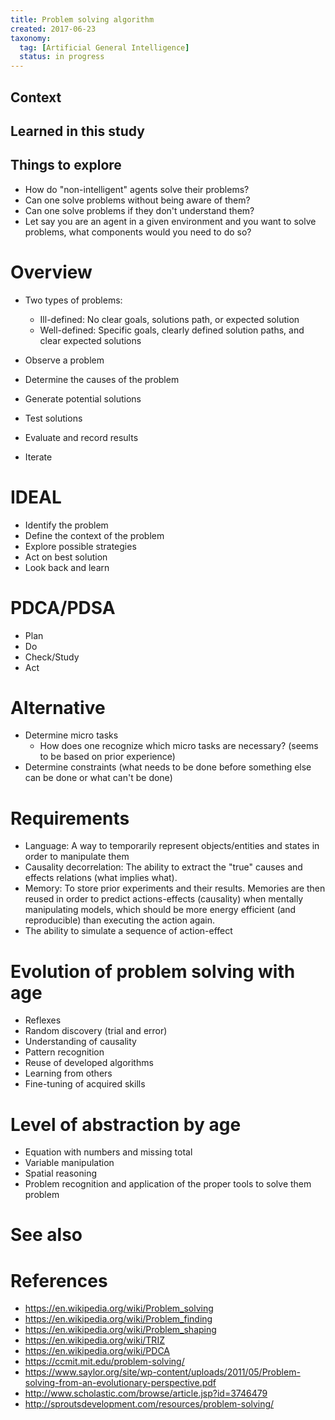 ```yaml
---
title: Problem solving algorithm
created: 2017-06-23
taxonomy:
  tag: [Artificial General Intelligence]
  status: in progress
---
```


## Context

## Learned in this study

## Things to explore
* How do "non-intelligent" agents solve their problems?
* Can one solve problems without being aware of them?
* Can one solve problems if they don't understand them?
* Let say you are an agent in a given environment and you want to solve problems, what components would you need to do so?

# Overview
* Two types of problems:
	* Ill-defined: No clear goals, solutions path, or expected solution
	* Well-defined: Specific goals, clearly defined solution paths, and clear expected solutions

* Observe a problem
* Determine the causes of the problem
* Generate potential solutions
* Test solutions
* Evaluate and record results
* Iterate

# IDEAL
* Identify the problem
* Define the context of the problem
* Explore possible strategies
* Act on best solution
* Look back and learn

# PDCA/PDSA
* Plan
* Do
* Check/Study
* Act

# Alternative
* Determine micro tasks
	* How does one recognize which micro tasks are necessary? (seems to be based on prior experience)
* Determine constraints (what needs to be done before something else can be done or what can't be done)

# Requirements
* Language: A way to temporarily represent objects/entities and states in order to manipulate them
* Causality decorrelation: The ability to extract the "true" causes and effects relations (what implies what).
* Memory: To store prior experiments and their results. Memories are then reused in order to predict actions-effects (causality) when mentally manipulating models, which should be more energy efficient (and reproducible) than executing the action again.
* The ability to simulate a sequence of action-effect

# Evolution of problem solving with age
* Reflexes
* Random discovery (trial and error)
* Understanding of causality
* Pattern recognition
* Reuse of developed algorithms
* Learning from others
* Fine-tuning of acquired skills

# Level of abstraction by age
* Equation with numbers and missing total
* Variable manipulation
* Spatial reasoning
* Problem recognition and application of the proper tools to solve them problem

# See also

# References
* https://en.wikipedia.org/wiki/Problem_solving
* https://en.wikipedia.org/wiki/Problem_finding
* https://en.wikipedia.org/wiki/Problem_shaping
* https://en.wikipedia.org/wiki/TRIZ
* https://en.wikipedia.org/wiki/PDCA
* https://ccmit.mit.edu/problem-solving/
* https://www.saylor.org/site/wp-content/uploads/2011/05/Problem-solving-from-an-evolutionary-perspective.pdf
* http://www.scholastic.com/browse/article.jsp?id=3746479
* http://sproutsdevelopment.com/resources/problem-solving/
